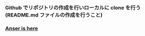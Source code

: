### Github でリポジトリの作成を行いローカルに clone を行う (README.md ファイルの作成を行うこと)

### [Anser is here][1]

[1]: https://github.com/ryotogashi/class-material-github/blob/master/answers/answer1.md
